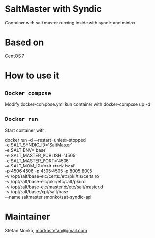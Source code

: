 SaltMaster with Syndic
========

Container with salt master running inside with syndic and minion


Based on
======================
CentOS 7

How to use it
======================

``Docker compose``
-----------------

Modify docker-compose.yml
Run container with docker-compose up -d

``Docker run``
-----------------

Start container with:


docker run -d --restart=unless-stopped \
-e SALT_SYNDIC_ID='SaltMaster' \
-e SALT_ENV='base' \
-e SALT_MASTER_PUBLISH='4505' \
-e SALT_MASTER_PORT='4506' \
-e SALT_MOM_IP='salt.stack.local' \
-p 4506:4506 -p 4505:4505 -p 8005:8005 \
-v /opt/salt/base-etc/certs:/etc/pki/tls/certs:ro \
-v /opt/salt/base-etc/pki:/etc/salt/pki:ro \
-v /opt/salt/base-etc/master.d:/etc/salt/master.d \
-v /opt/salt/base:/opt/salt/base \
--name saltmaster smonko/salt-syndic-api


Maintainer
======================
Stefan Monko, monkostefan@gmail.com
